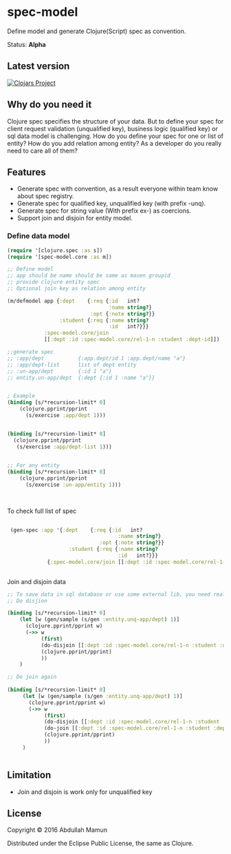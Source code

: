 # spec-model
 
Define model and generate Clojure(Script) spec as convention.    

  
Status: **Alpha** 

## Latest version 

[![Clojars Project](http://clojars.org/mamun/spec-model/latest-version.svg)](http://clojars.org/mamun/spec-model)  

## Why do you need it 
Clojure spec specifies the structure of your data. But to define your spec for client request validation (unqualified key), business logic (qualified key) or sql data model 
is challenging. How do you define your spec for one or list of entity? How do you add relation among entity? As a developer do you really need to care all of them?  
         
     

## Features
* Generate spec with convention, as a result everyone within team know about spec registry.
* Generate spec for qualified key, unqualified key (with prefix -unq). 
* Generate spec for string value (With prefix ex-) as coercions.     
* Support join and disjoin for entity model.
 


### Define data model 
```clj
(require '[clojure.spec :as s])
(require '[spec-model.core :as m])

;; Define model 
;; app should be name should be same as maven groupid 
;; provide clojure entity spec 
;; Optional join key as relation among entity 

(m/defmodel app {:dept    {:req {:id   int?
                                 :name string?}
                           :opt {:note string?}}
                 :student {:req {:name string?
                                 :id   int?}}}
            :spec-model.core/join
            [[:dept :id :spec-model.core/rel-1-n :student :dept-id]])

;;generate spec 
;; :app/dept           {:app.dept/id 1 :app.dept/name "a"}
;; :app/dept-list      list of dept entity  
;; :un-app/dept        {:id 1 "a"} 
;; entity.un-app/dept  {:dept {:id 1 :name "a"}}


; Example   
(binding [s/*recursion-limit* 0]
    (clojure.pprint/pprint
      (s/exercise :app/dept 1)))


(binding [s/*recursion-limit* 0]
  (clojure.pprint/pprint
   (s/exercise :app/dept-list 1)))
      

;; For any entity       
(binding [s/*recursion-limit* 0]
    (clojure.pprint/pprint
      (s/exercise :un-app/entity 1)))
      
      

```

To check full list of spec
```clj
 
 (gen-spec :app '{:dept    {:req {:id   int?
                                    :name string?}
                              :opt {:note string?}}
                    :student {:req {:name string?
                                    :id   int?}}}
             {:spec-model.core/join [[:dept :id :spec-model.core/rel-1-n :student :dept-id]]})
 
 ```
 
 
 Join and disjoin data 
 ```clj
 ;; To save data in sql database or use some external lib, you need really destructe data 
 ;; Do disjion 
 
 (binding [s/*recursion-limit* 0]
     (let [w (gen/sample (s/gen :entity.unq-app/dept) 1)]
       (clojure.pprint/pprint w)
       (->> w
            (first)
            (do-disjoin [[:dept :id :spec-model.core/rel-1-n :student :dept-id]])
            (clojure.pprint/pprint)
            ))
     )

 ;; Do join again
  
 (binding [s/*recursion-limit* 0]
      (let [w (gen/sample (s/gen :entity.unq-app/dept) 1)]
        (clojure.pprint/pprint w)
        (->> w
             (first)
             (do-disjoin [[:dept :id :spec-model.core/rel-1-n :student :dept-id]])
             (do-join [[:dept :id :spec-model.core/rel-1-n :student :dept-id]])
             (clojure.pprint/pprint)
             ))
      )

 
 
 ```
 
 ## Limitation
  
 * Join and disjoin is work only for unqualified key
 
  
 ## License
 
 Copyright © 2016 Abdullah Mamun
 
 Distributed under the Eclipse Public License, the same as Clojure.